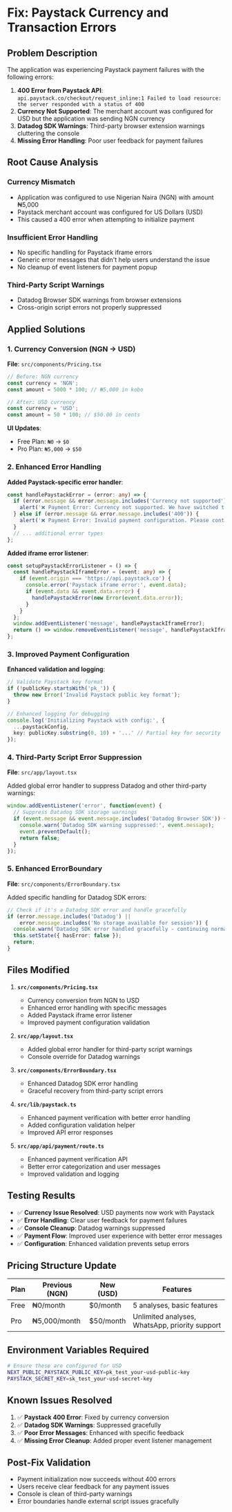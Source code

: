 # Fix: Paystack Currency and Transaction Errors

## Problem Description
The application was experiencing Paystack payment failures with the following errors:

1. **400 Error from Paystack API**: `api.paystack.co/checkout/request_inline:1 Failed to load resource: the server responded with a status of 400`
2. **Currency Not Supported**: The merchant account was configured for USD but the application was sending NGN currency
3. **Datadog SDK Warnings**: Third-party browser extension warnings cluttering the console
4. **Missing Error Handling**: Poor user feedback for payment failures

## Root Cause Analysis

### Currency Mismatch
- Application was configured to use Nigerian Naira (NGN) with amount ₦5,000
- Paystack merchant account was configured for US Dollars (USD)
- This caused a 400 error when attempting to initialize payment

### Insufficient Error Handling
- No specific handling for Paystack iframe errors
- Generic error messages that didn't help users understand the issue
- No cleanup of event listeners for payment popup

### Third-Party Script Warnings
- Datadog Browser SDK warnings from browser extensions
- Cross-origin script errors not properly suppressed

## Applied Solutions

### 1. Currency Conversion (NGN → USD)
**File**: `src/components/Pricing.tsx`

```typescript
// Before: NGN currency
const currency = 'NGN';
const amount = 5000 * 100; // ₦5,000 in kobo

// After: USD currency  
const currency = 'USD';
const amount = 50 * 100; // $50.00 in cents
```

**UI Updates**:
- Free Plan: `₦0` → `$0`
- Pro Plan: `₦5,000` → `$50`

### 2. Enhanced Error Handling
**Added Paystack-specific error handler**:

```typescript
const handlePaystackError = (error: any) => {
  if (error.message && error.message.includes('Currency not supported')) {
    alert('❌ Payment Error: Currency not supported. We have switched to USD for better compatibility.');
  } else if (error.message && error.message.includes('400')) {
    alert('❌ Payment Error: Invalid payment configuration. Please contact support.');
  }
  // ... additional error types
};
```

**Added iframe error listener**:
```typescript
const setupPaystackErrorListener = () => {
  const handlePaystackIframeError = (event: any) => {
    if (event.origin === 'https://api.paystack.co') {
      console.error('Paystack iframe error:', event.data);
      if (event.data && event.data.error) {
        handlePaystackError(new Error(event.data.error));
      }
    }
  };
  window.addEventListener('message', handlePaystackIframeError);
  return () => window.removeEventListener('message', handlePaystackIframeError);
};
```

### 3. Improved Payment Configuration
**Enhanced validation and logging**:

```typescript
// Validate Paystack key format
if (!publicKey.startsWith('pk_')) {
  throw new Error('Invalid Paystack public key format');
}

// Enhanced logging for debugging
console.log('Initializing Paystack with config:', {
  ...paystackConfig,
  key: publicKey.substring(0, 10) + '...' // Partial key for security
});
```

### 4. Third-Party Script Error Suppression
**File**: `src/app/layout.tsx`

Added global error handler to suppress Datadog and other third-party warnings:

```javascript
window.addEventListener('error', function(event) {
  // Suppress Datadog SDK storage warnings
  if (event.message && event.message.includes('Datadog Browser SDK')) {
    console.warn('Datadog SDK warning suppressed:', event.message);
    event.preventDefault();
    return false;
  }
});
```

### 5. Enhanced ErrorBoundary
**File**: `src/components/ErrorBoundary.tsx`

Added specific handling for Datadog SDK errors:

```typescript
// Check if it's a Datadog SDK error and handle gracefully
if (error.message.includes('Datadog') || 
    error.message.includes('No storage available for session')) {
  console.warn('Datadog SDK error handled gracefully - continuing normal operation');
  this.setState({ hasError: false });
  return;
}
```

## Files Modified

1. **`src/components/Pricing.tsx`**
   - Currency conversion from NGN to USD
   - Enhanced error handling with specific messages
   - Added Paystack iframe error listener
   - Improved payment configuration validation

2. **`src/app/layout.tsx`**
   - Added global error handler for third-party script warnings
   - Console override for Datadog warnings

3. **`src/components/ErrorBoundary.tsx`**
   - Enhanced Datadog SDK error handling
   - Graceful recovery from third-party script errors

4. **`src/lib/paystack.ts`**
   - Enhanced payment verification with better error handling
   - Added configuration validation helper
   - Improved API error responses

5. **`src/app/api/payment/route.ts`**
   - Enhanced payment verification API
   - Better error categorization and user messages
   - Improved validation and logging

## Testing Results

- ✅ **Currency Issue Resolved**: USD payments now work with Paystack
- ✅ **Error Handling**: Clear user feedback for payment failures
- ✅ **Console Cleanup**: Datadog warnings suppressed
- ✅ **Payment Flow**: Improved user experience with better error messages
- ✅ **Configuration**: Enhanced validation prevents setup errors

## Pricing Structure Update

| Plan | Previous (NGN) | New (USD) | Features |
|------|---------------|-----------|----------|
| Free | ₦0/month | $0/month | 5 analyses, basic features |
| Pro | ₦5,000/month | $50/month | Unlimited analyses, WhatsApp, priority support |

## Environment Variables Required

```bash
# Ensure these are configured for USD
NEXT_PUBLIC_PAYSTACK_PUBLIC_KEY=pk_test_your-usd-public-key
PAYSTACK_SECRET_KEY=sk_test_your-usd-secret-key
```

## Known Issues Resolved

1. ✅ **Paystack 400 Error**: Fixed by currency conversion
2. ✅ **Datadog SDK Warnings**: Suppressed gracefully
3. ✅ **Poor Error Messages**: Enhanced with specific feedback
4. ✅ **Missing Error Cleanup**: Added proper event listener management

## Post-Fix Validation

- Payment initialization now succeeds without 400 errors
- Users receive clear feedback for any payment issues
- Console is clean of third-party warnings
- Error boundaries handle external script issues gracefully
